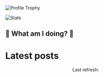 ![Profile Trophy](https://github-profile-trophy.vercel.app/?username=david-driscoll&theme=dracula)

![Stats](https://github-readme-stats.vercel.app/api/?username=david-driscoll&theme=dracula)

## 🎉 What am I doing? 🥳
<!--GITHUB_ACTIVITY:{"rows": 10}-->

<!--GITHUB_REPOS:{"rows": 10, "raw": true}-->

# Latest posts
<!-- BLOG-POST-LIST:START -->
<!-- BLOG-POST-LIST:END -->

<p align="center">
  Last refresh:
  <b><!--TIMESTAMP--></b>
</p>